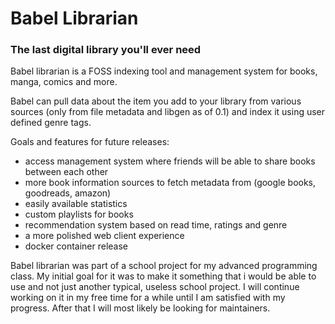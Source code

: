 # Babel Librarian
### The last digital library you'll ever need

Babel librarian is a FOSS indexing tool and management system for books, manga, comics and more.

Babel can pull data about the item you add to your library from various sources (only from file metadata and libgen as of 0.1) and index it using user defined genre tags.

Goals and features for future releases:
  - access management system where friends will be able to share books between each other
  - more book information sources to fetch metadata from (google books, goodreads, amazon)
  - easily available statistics 
  - custom playlists for books
  - recommendation system based on read time, ratings and genre 
  - a more polished web client experience
  - docker container release

Babel librarian was part of a school project for my advanced programming class. My initial goal for it was to make it something that i would be able to use and not just another typical, useless school project. I will continue working on it in my free time for a while until I am satisfied with my progress. After that I will most likely be looking for maintainers.
